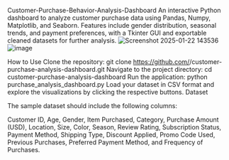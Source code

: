  Customer-Purchase-Behavior-Analysis-Dashboard
An interactive Python dashboard to analyze customer purchase data using Pandas, Numpy, Matplotlib, and Seaborn. Features include gender distribution, seasonal trends, and payment preferences, with a Tkinter GUI and exportable cleaned datasets for further analysis.
![Screenshot 2025-01-22 143536](https://github.com/user-attachments/assets/302f078b-01a7-4b24-bfd4-916b0ca87751)
![image](https://github.com/user-attachments/assets/1d3a5a86-6203-4148-9078-97816596720c)


How to Use
Clone the repository:
git clone https://github.com/<your-username>/customer-purchase-analysis-dashboard.git
Navigate to the project directory:
cd customer-purchase-analysis-dashboard
Run the application:
python purchase_analysis_dashboard.py
Load your dataset in CSV format and explore the visualizations by clicking the respective buttons.
Dataset

The sample dataset should include the following columns:

Customer ID, Age, Gender, Item Purchased, Category, Purchase Amount (USD), Location, Size, Color, Season, Review Rating, Subscription Status, Payment Method, Shipping Type, Discount Applied, Promo Code Used, Previous Purchases, Preferred Payment Method, and Frequency of Purchases.
